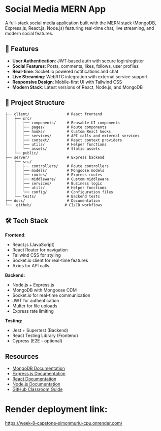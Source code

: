 # Social Media MERN App

A full-stack social media application built with the MERN stack (MongoDB, Express.js, React.js, Node.js) featuring real-time chat, live streaming, and modern social features.

## 🚀 Features

- **User Authentication**: JWT-based auth with secure login/register
- **Social Features**: Posts, comments, likes, follows, user profiles
- **Real-time**: Socket.io powered notifications and chat
- **Live Streaming**: WebRTC integration with external service support
- **Responsive Design**: Mobile-first UI with Tailwind CSS
- **Modern Stack**: Latest versions of React, Node.js, and MongoDB

## 📁 Project Structure

```
├── client/                 # React frontend
│   ├── src/
│   │   ├── components/     # Reusable UI components
│   │   ├── pages/          # Route components
│   │   ├── hooks/          # Custom React hooks
│   │   ├── services/       # API calls and external services
│   │   ├── context/        # React context providers
│   │   ├── utils/          # Helper functions
│   │   └── assets/         # Static assets
│   └── public/
├── server/                 # Express backend
│   ├── src/
│   │   ├── controllers/    # Route controllers
│   │   ├── models/         # Mongoose models
│   │   ├── routes/         # Express routes
│   │   ├── middleware/     # Custom middleware
│   │   ├── services/       # Business logic
│   │   ├── utils/          # Helper functions
│   │   └── config/         # Configuration files
│   └── tests/              # Backend tests
├── docs/                   # Documentation
└── .github/               # CI/CD workflows
```

## 🛠️ Tech Stack

**Frontend:**
- React.js (JavaScript)
- React Router for navigation
- Tailwind CSS for styling
- Socket.io client for real-time features
- Axios for API calls

**Backend:**
- Node.js + Express.js
- MongoDB with Mongoose ODM
- Socket.io for real-time communication
- JWT for authentication
- Multer for file uploads
- Express rate limiting

**Testing:**
- Jest + Supertest (Backend)
- React Testing Library (Frontend)
- Cypress (E2E - optional)



## Resources

- [MongoDB Documentation](https://docs.mongodb.com/)
- [Express.js Documentation](https://expressjs.com/)
- [React Documentation](https://react.dev/)
- [Node.js Documentation](https://nodejs.org/en/docs/)
- [GitHub Classroom Guide](https://docs.github.com/en/education/manage-coursework-with-github-classroom) 


# Render deployment link:
https://week-8-capstone-simonmuriu-cpu.onrender.com/